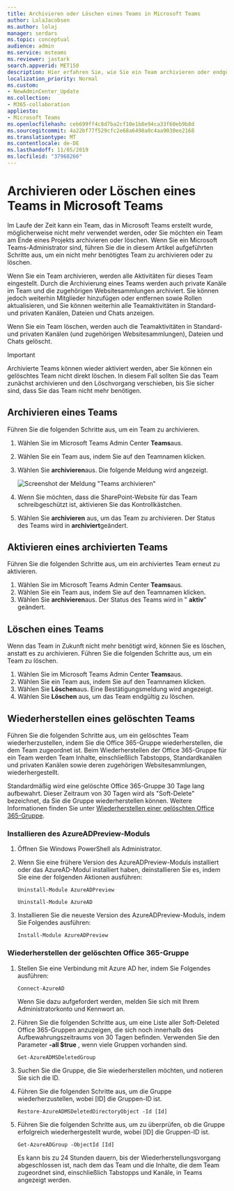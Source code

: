 ```yaml
---
title: Archivieren oder Löschen eines Teams in Microsoft Teams
author: LolaJacobsen
ms.author: lolaj
manager: serdars
ms.topic: conceptual
audience: admin
ms.service: msteams
ms.reviewer: jastark
search.appverid: MET150
description: Hier erfahren Sie, wie Sie ein Team archivieren oder endgültig löschen.
localization_priority: Normal
ms.custom:
- NewAdminCenter_Update
ms.collection:
- M365-collaboration
appliesto:
- Microsoft Teams
ms.openlocfilehash: ceb699ff4c8d7ba2cf10e1b8e94ca33f60eb9b8d
ms.sourcegitcommit: 4a22bf77f529cfc2e68a6498a0c4aa9030ee2168
ms.translationtype: MT
ms.contentlocale: de-DE
ms.lasthandoff: 11/05/2019
ms.locfileid: "37968266"
---
```

<a name="archive-or-delete-a-team-in-microsoft-teams"></a>Archivieren oder Löschen eines Teams in Microsoft Teams
===========================================

Im Laufe der Zeit kann ein Team, das in Microsoft Teams erstellt wurde, möglicherweise nicht mehr verwendet werden, oder Sie möchten ein Team am Ende eines Projekts archivieren oder löschen. Wenn Sie ein Microsoft Teams-Administrator sind, führen Sie die in diesem Artikel aufgeführten Schritte aus, um ein nicht mehr benötigtes Team zu archivieren oder zu löschen.

Wenn Sie ein Team archivieren, werden alle Aktivitäten für dieses Team eingestellt. Durch die Archivierung eines Teams werden auch private Kanäle im Team und die zugehörigen Websitesammlungen archiviert.  Sie können jedoch weiterhin Mitglieder hinzufügen oder entfernen sowie Rollen aktualisieren, und Sie können weiterhin alle Teamaktivitäten in Standard-und privaten Kanälen, Dateien und Chats anzeigen.

Wenn Sie ein Team löschen, werden auch die Teamaktivitäten in Standard-und privaten Kanälen (und zugehörigen Websitesammlungen), Dateien und Chats gelöscht.

> [!IMPORTANT]
> Archivierte Teams können wieder aktiviert werden, aber Sie können ein gelöschtes Team nicht direkt löschen. In diesem Fall sollten Sie das Team zunächst archivieren und den Löschvorgang verschieben, bis Sie sicher sind, dass Sie das Team nicht mehr benötigen.

## <a name="archive-a-team"></a>Archivieren eines Teams

Führen Sie die folgenden Schritte aus, um ein Team zu archivieren.

1. Wählen Sie im Microsoft Teams Admin Center **Teams**aus.
2. Wählen Sie ein Team aus, indem Sie auf den Teamnamen klicken.
3. Wählen Sie **archivieren**aus. Die folgende Meldung wird angezeigt.

    ![Screenshot der Meldung "Teams archivieren"](media/teams-archive-message.png)

4. Wenn Sie möchten, dass die SharePoint-Website für das Team schreibgeschützt ist, aktivieren Sie das Kontrollkästchen.
5. Wählen Sie **archivieren** aus, um das Team zu archivieren. Der Status des Teams wird in **archiviert**geändert.

## <a name="make-an-archived-team-active"></a>Aktivieren eines archivierten Teams

Führen Sie die folgenden Schritte aus, um ein archiviertes Team erneut zu aktivieren.

1. Wählen Sie im Microsoft Teams Admin Center **Teams**aus.
2. Wählen Sie ein Team aus, indem Sie auf den Teamnamen klicken.
3. Wählen Sie **archivieren**aus. Der Status des Teams wird in " **aktiv**" geändert.

## <a name="delete-a-team"></a>Löschen eines Teams

Wenn das Team in Zukunft nicht mehr benötigt wird, können Sie es löschen, anstatt es zu archivieren. Führen Sie die folgenden Schritte aus, um ein Team zu löschen.

1.  Wählen Sie im Microsoft Teams Admin Center **Teams**aus.
2.  Wählen Sie ein Team aus, indem Sie auf den Teamnamen klicken.
3.  Wählen Sie **Löschen**aus. Eine Bestätigungsmeldung wird angezeigt.
4.  Wählen Sie **Löschen** aus, um das Team endgültig zu löschen.

## <a name="restore-a-deleted-team"></a>Wiederherstellen eines gelöschten Teams

Führen Sie die folgenden Schritte aus, um ein gelöschtes Team wiederherzustellen, indem Sie die Office 365-Gruppe wiederherstellen, die dem Team zugeordnet ist. Beim Wiederherstellen der Office 365-Gruppe für ein Team werden Team Inhalte, einschließlich Tabstopps, Standardkanälen und privaten Kanälen sowie deren zugehörigen Websitesammlungen, wiederhergestellt.

Standardmäßig wird eine gelöschte Office 365-Gruppe 30 Tage lang aufbewahrt. Dieser Zeitraum von 30 Tagen wird als "Soft-Delete" bezeichnet, da Sie die Gruppe wiederherstellen können. Weitere Informationen finden Sie unter [Wiederherstellen einer gelöschten Office 365-Gruppe](https://docs.microsoft.com/office365/admin/create-groups/restore-deleted-group).

### <a name="install-the-azureadpreview-module"></a>Installieren des AzureADPreview-Moduls

1. Öffnen Sie Windows PowerShell als Administrator.
2. Wenn Sie eine frühere Version des AzureADPreview-Moduls installiert oder das AzureAD-Modul installiert haben, deinstallieren Sie es, indem Sie eine der folgenden Aktionen ausführen:

    ``` 
    Uninstall-Module AzureADPreview
    ```

    ```
    Uninstall-Module AzureAD
    ```
3. Installieren Sie die neueste Version des AzureADPreview-Moduls, indem Sie Folgendes ausführen:

    ```
    Install-Module AzureADPreview
    ```    

### <a name="restore-the-deleted-office-365-group"></a>Wiederherstellen der gelöschten Office 365-Gruppe

1. Stellen Sie eine Verbindung mit Azure AD her, indem Sie Folgendes ausführen:
    ```
    Connect-AzureAD
    ```
    Wenn Sie dazu aufgefordert werden, melden Sie sich mit Ihrem Administratorkonto und Kennwort an.  
2. Führen Sie die folgenden Schritte aus, um eine Liste aller Soft-Deleted Office 365-Gruppen anzuzeigen, die sich noch innerhalb des Aufbewahrungszeitraums von 30 Tagen befinden. Verwenden Sie den Parameter **-all $true** , wenn viele Gruppen vorhanden sind.
    ```
    Get-AzureADMSDeletedGroup
    ``` 
3. Suchen Sie die Gruppe, die Sie wiederherstellen möchten, und notieren Sie sich die ID.
4. Führen Sie die folgenden Schritte aus, um die Gruppe wiederherzustellen, wobei [ID] die Gruppen-ID ist.
    ```
    Restore-AzureADMSDeletedDirectoryObject -Id [Id]
    ```
5.  Führen Sie die folgenden Schritte aus, um zu überprüfen, ob die Gruppe erfolgreich wiederhergestellt wurde, wobei [ID] die Gruppen-ID ist.
    ```
    Get-AzureADGroup -ObjectId [Id]
    ```

    Es kann bis zu 24 Stunden dauern, bis der Wiederherstellungsvorgang abgeschlossen ist, nach dem das Team und die Inhalte, die dem Team zugeordnet sind, einschließlich Tabstopps und Kanäle, in Teams angezeigt werden.
